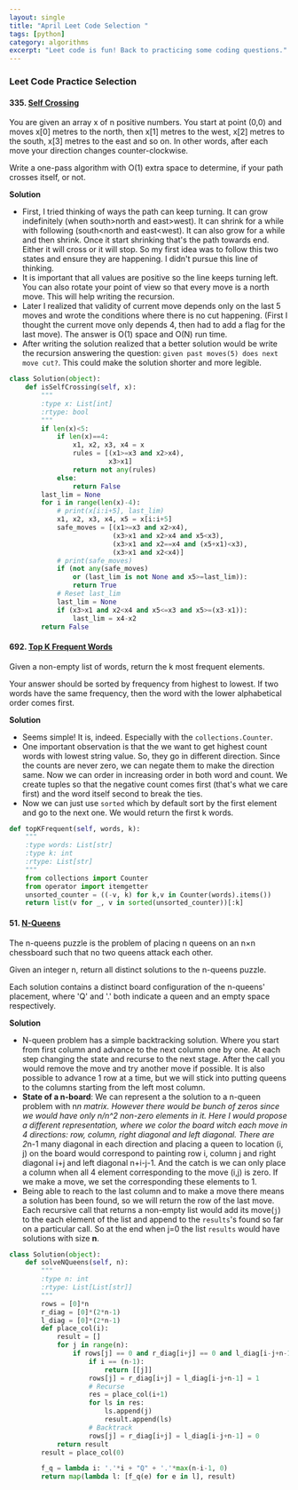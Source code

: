 ```yaml
---
layout: single
title: "April Leet Code Selection "
tags: [python]
category: algorithms
excerpt: "Leet code is fun! Back to practicing some coding questions."
---
```


### Leet Code Practice Selection
####  335. [Self Crossing](https://leetcode.com/problems/self-crossing/)
You are given an array x of n positive numbers. You start at point (0,0) and moves x[0] metres to the north, then x[1] metres to the west, x[2] metres to the south, x[3] metres to the east and so on. In other words, after each move your direction changes counter-clockwise.

Write a one-pass algorithm with O(1) extra space to determine, if your path crosses itself, or not.

**Solution**
- First, I tried thinking of ways the path can keep turning. It can grow
 indefinitely (when south>north and east>west). It can shrink for a while
 with following (south<north and east<west). It can also grow for a while and
 then shrink. Once it start shrinking that's the path towards end. Either it
 will cross or it will stop. So my first idea was to follow this two states and
 ensure they are happening. I didn't pursue this line of thinking.
- It is important that all values are positive so the line keeps turning left.
  You can also rotate your point of view so that every move is a north move.
  This will help writing the recursion.
- Later I realized that validity of current move depends only on the last
  5 moves and wrote the conditions where there is no cut happening. (First I
  thought the current move only depends 4, then had to add a flag for the last
  move). The answer is O(1) space and O(N) run time.
- After writing the solution realized that a better solution would be write the
recursion answering the question: `given past moves(5) does next move cut?`. This
could make the solution shorter and more legible.
```python
class Solution(object):
    def isSelfCrossing(self, x):
        """
        :type x: List[int]
        :rtype: bool
        """
        if len(x)<5:
            if len(x)==4:
                x1, x2, x3, x4 = x
                rules = [(x1>=x3 and x2>x4),
                         x3>x1]
                return not any(rules)
            else:
                return False
        last_lim = None
        for i in range(len(x)-4):
            # print(x[i:i+5], last_lim)
            x1, x2, x3, x4, x5 = x[i:i+5]
            safe_moves = [(x1>=x3 and x2>x4),
                          (x3>x1 and x2>x4 and x5<x3),
                          (x3>x1 and x2==x4 and (x5+x1)<x3),
                          (x3>x1 and x2<x4)]
            # print(safe_moves)
            if (not any(safe_moves)
                or (last_lim is not None and x5>=last_lim)):
                return True
            # Reset last_lim
            last_lim = None
            if (x3>x1 and x2<x4 and x5<=x3 and x5>=(x3-x1)):
                last_lim = x4-x2
        return False
```

####  692. [Top K Frequent Words](https://leetcode.com/problems/top-k-frequent-words/)

Given a non-empty list of words, return the k most frequent elements.

Your answer should be sorted by frequency from highest to lowest. If two words have the same frequency, then the word with the lower alphabetical order comes first.

**Solution**
- Seems simple! It is, indeed. Especially with the `collections.Counter`.
- One important observation is that the we want to get highest count words with
lowest string value. So, they go in different direction. Since the counts are
never zero, we can negate them to make the direction same. Now we can order in
increasing order in both word and count. We create tuples so that the negative
count comes first (that's what we care first) and the word itself second to
break the ties.
- Now we can just use `sorted` which by default sort by the first element and
go to the next one. We would return the first k words.
```python
def topKFrequent(self, words, k):
    """
    :type words: List[str]
    :type k: int
    :rtype: List[str]
    """
    from collections import Counter
    from operator import itemgetter
    unsorted_counter = ((-v, k) for k,v in Counter(words).items())
    return list(v for _, v in sorted(unsorted_counter))[:k]
```

####  51. [N-Queens](https://leetcode.com/problems/n-queens/)
The n-queens puzzle is the problem of placing n queens on an n×n chessboard such that no two queens attack each other.

Given an integer n, return all distinct solutions to the n-queens puzzle.

Each solution contains a distinct board configuration of the n-queens' placement, where 'Q' and '.' both indicate a queen and an empty space respectively.

**Solution**
- N-queen problem has a simple backtracking solution. Where you start from
first column and advance to the next column one by one. At each step changing
the state and recurse to the next stage. After the call you would remove the
move and try another move if possible. It is also possible to advance 1 row
at a time, but we will stick into putting queens to the columns starting from
the left most column.
- **State of a n-board**: We can represent a the solution to a n-queen problem
with n*n matrix. However there would be bunch of zeros since we would have only
n/n^2 non-zero elements in it. Here I would propose a different representation,
where we color the board witch each move in 4 directions: row, column, right
diagonal and left diagonal. There are 2*n-1 many diagonal in each direction and
placing a queen to location (i, j) on the board would correspond to painting
row i, column j and right diagonal i+j and left diagonal n+i-j-1. And the catch
is we can only place a column when all 4 element corresponding to the move (i,j)
is zero. If we make a move, we set the corresponding these elements to 1.
- Being able to reach to the last column and to make a move there means a
solution has been found, so we will return the row of the last move. Each
recursive call that returns a non-empty list would add its move(`j`) to the each
element of the list and append to the `results`'s found so far on a particular
call. So at the end when j=0 the list `results` would have solutions with size
**n**.
```python
class Solution(object):
    def solveNQueens(self, n):
        """
        :type n: int
        :rtype: List[List[str]]
        """
        rows = [0]*n
        r_diag = [0]*(2*n-1)
        l_diag = [0]*(2*n-1)
        def place_col(i):
            result = []
            for j in range(n):
                if rows[j] == 0 and r_diag[i+j] == 0 and l_diag[i-j+n-1] == 0:
                    if i == (n-1):
                        return [[j]]
                    rows[j] = r_diag[i+j] = l_diag[i-j+n-1] = 1
                    # Recurse
                    res = place_col(i+1)
                    for ls in res:
                        ls.append(j)
                        result.append(ls)
                    # Backtrack
                    rows[j] = r_diag[i+j] = l_diag[i-j+n-1] = 0
            return result
        result = place_col(0)

        f_q = lambda i: '.'*i + "Q" + '.'*max(n-i-1, 0)
        return map(lambda l: [f_q(e) for e in l], result)
```
